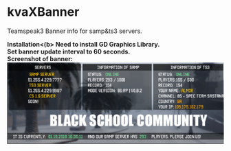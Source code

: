 # kvaXBanner
Teamspeak3 Banner info for samp&ts3 servers.

<b>Installation<(b>
Need to install GD Graphics Library.<br>
Set banner update interval to 60 seconds.<br>
 <b>Screenshot of banner:</b>
 <br />
![Alt text](screenshot.png "Banner")
